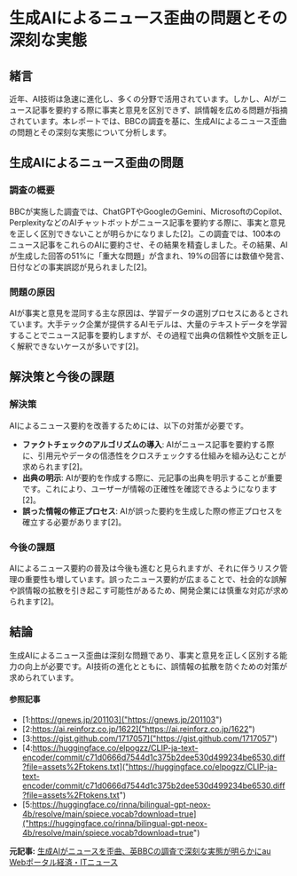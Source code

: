 # 生成AIによるニュース歪曲の問題とその深刻な実態

## 緒言

近年、AI技術は急速に進化し、多くの分野で活用されています。しかし、AIがニュース記事を要約する際に事実と意見を区別できず、誤情報を広める問題が指摘されています。本レポートでは、BBCの調査を基に、生成AIによるニュース歪曲の問題とその深刻な実態について分析します。

## 生成AIによるニュース歪曲の問題

### 調査の概要

BBCが実施した調査では、ChatGPTやGoogleのGemini、MicrosoftのCopilot、PerplexityなどのAIチャットボットがニュース記事を要約する際に、事実と意見を正しく区別できないことが明らかになりました[2]。この調査では、100本のニュース記事をこれらのAIに要約させ、その結果を精査しました。その結果、AIが生成した回答の51%に「重大な問題」が含まれ、19%の回答には数値や発言、日付などの事実誤認が見られました[2]。

### 問題の原因

AIが事実と意見を混同する主な原因は、学習データの選別プロセスにあるとされています。大手テック企業が提供するAIモデルは、大量のテキストデータを学習することでニュース記事を要約しますが、その過程で出典の信頼性や文脈を正しく解釈できないケースが多いです[2]。

## 解決策と今後の課題

### 解決策

AIによるニュース要約を改善するためには、以下の対策が必要です。

- **ファクトチェックのアルゴリズムの導入**: AIがニュース記事を要約する際に、引用元やデータの信憑性をクロスチェックする仕組みを組み込むことが求められます[2]。
- **出典の明示**: AIが要約を作成する際に、元記事の出典を明示することが重要です。これにより、ユーザーが情報の正確性を確認できるようになります[2]。
- **誤った情報の修正プロセス**: AIが誤った要約を生成した際の修正プロセスを確立する必要があります[2]。

### 今後の課題

AIによるニュース要約の普及は今後も進むと見られますが、それに伴うリスク管理の重要性も増しています。誤ったニュース要約が広まることで、社会的な誤解や誤情報の拡散を引き起こす可能性があるため、開発企業には慎重な対応が求められます[2]。

## 結論

生成AIによるニュース歪曲は深刻な問題であり、事実と意見を正しく区別する能力の向上が必要です。AI技術の進化とともに、誤情報の拡散を防ぐための対策が求められています。

#### 参照記事
- [1:https://gnews.jp/201103]("https://gnews.jp/201103")
- [2:https://ai.reinforz.co.jp/1622]("https://ai.reinforz.co.jp/1622")
- [3:https://gist.github.com/1717057]("https://gist.github.com/1717057")
- [4:https://huggingface.co/elpogzz/CLIP-ja-text-encoder/commit/c71d0666d7544d1c375b2dee530d499234be6530.diff?file=assets%2Ftokens.txt]("https://huggingface.co/elpogzz/CLIP-ja-text-encoder/commit/c71d0666d7544d1c375b2dee530d499234be6530.diff?file=assets%2Ftokens.txt")
- [5:https://huggingface.co/rinna/bilingual-gpt-neox-4b/resolve/main/spiece.vocab?download=true]("https://huggingface.co/rinna/bilingual-gpt-neox-4b/resolve/main/spiece.vocab?download=true")


**元記事:** [生成AIがニュースを歪曲、英BBCの調査で深刻な実態が明らかにau Webポータル経済・ITニュース](https://article.auone.jp/detail/1/3/7/369_7_r_20250217_1739772332520456)